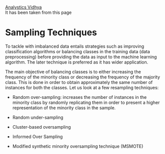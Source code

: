 [Analystics Vidhya](https://www.analyticsvidhya.com/blog/2017/03/imbalanced-classification-problem/?utm_source=feedburner&utm_medium=email&utm_campaign=Feed%3A+AnalyticsVidhya+%28Analytics+Vidhya%29)
<br> It has been taken from this page

Sampling Techniques
===================

To tackle with imbalanced data entails strategies such as improving classification algorithms or balancing classes in the training data (data preprocessing) before providing the data as input to the machine learning algorithm. The later technique is preferred as it has wider application.

The main objective of balancing classes is to either increasing the frequency of the minority class or decreasing the frequency of the majority class. This is done in order to obtain approximately the same number of instances for both the classes. Let us look at a few resampling techniques:

* Random over-sampling:  increases the number of instances in the minority class by randomly replicating them in order to present a higher representation of the minority class in the sample.

* Random under-sampling
* Cluster-based oversampling
* Informed Over Sampling
* Modified synthetic minority oversampling technique (MSMOTE)


 
